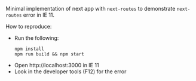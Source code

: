 Minimal implementation of next app with `next-routes` to demonstrate `next-routes` error in IE 11.

How to reproduce:

* Run the following:
  ```
  npm install
  npm run build && npm start
  ```
* Open http://localhost:3000 in IE 11
* Look in the developer tools (F12) for the error
